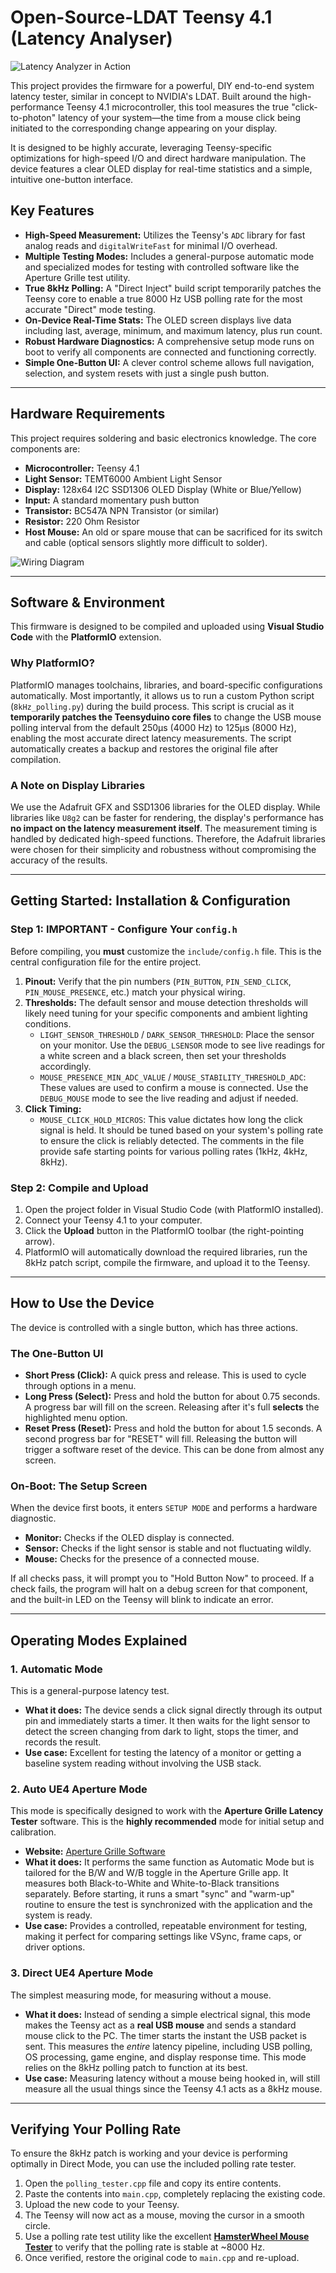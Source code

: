 # Open-Source-LDAT Teensy 4.1 (Latency Analyser)

![Latency Analyzer in Action](https://github.com/S4N-T0S/Open-Source-LDAT/blob/main/readme_media/Open-Source-LDAT_S4N-T0S_Showcase.gif)

This project provides the firmware for a powerful, DIY end-to-end system latency tester, similar in concept to NVIDIA's LDAT. Built around the high-performance Teensy 4.1 microcontroller, this tool measures the true "click-to-photon" latency of your system—the time from a mouse click being initiated to the corresponding change appearing on your display.

It is designed to be highly accurate, leveraging Teensy-specific optimizations for high-speed I/O and direct hardware manipulation. The device features a clear OLED display for real-time statistics and a simple, intuitive one-button interface.

## Key Features

*   **High-Speed Measurement:** Utilizes the Teensy's `ADC` library for fast analog reads and `digitalWriteFast` for minimal I/O overhead.
*   **Multiple Testing Modes:** Includes a general-purpose automatic mode and specialized modes for testing with controlled software like the Aperture Grille test utility.
*   **True 8kHz Polling:** A "Direct Inject" build script temporarily patches the Teensy core to enable a true 8000 Hz USB polling rate for the most accurate "Direct" mode testing.
*   **On-Device Real-Time Stats:** The OLED screen displays live data including last, average, minimum, and maximum latency, plus run count.
*   **Robust Hardware Diagnostics:** A comprehensive setup mode runs on boot to verify all components are connected and functioning correctly.
*   **Simple One-Button UI:** A clever control scheme allows full navigation, selection, and system resets with just a single push button.

---

## Hardware Requirements

This project requires soldering and basic electronics knowledge. The core components are:

*   **Microcontroller:** Teensy 4.1
*   **Light Sensor:** TEMT6000 Ambient Light Sensor
*   **Display:** 128x64 I2C SSD1306 OLED Display (White or Blue/Yellow)
*   **Input:** A standard momentary push button
*   **Transistor:** BC547A NPN Transistor (or similar)
*   **Resistor:** 220 Ohm Resistor
*   **Host Mouse:** An old or spare mouse that can be sacrificed for its switch and cable (optical sensors slightly more difficult to solder).

![Wiring Diagram](https://github.com/S4N-T0S/Open-Source-LDAT/blob/main/readme_media/Open-Source-LDAT_S4N-T0S_Wiring.jpg)

---

## Software & Environment

This firmware is designed to be compiled and uploaded using **Visual Studio Code** with the **PlatformIO** extension.

### Why PlatformIO?

PlatformIO manages toolchains, libraries, and board-specific configurations automatically. Most importantly, it allows us to run a custom Python script (`8kHz_polling.py`) during the build process. This script is crucial as it **temporarily patches the Teensyduino core files** to change the USB mouse polling interval from the default 250µs (4000 Hz) to 125µs (8000 Hz), enabling the most accurate direct latency measurements. The script automatically creates a backup and restores the original file after compilation.

### A Note on Display Libraries

We use the Adafruit GFX and SSD1306 libraries for the OLED display. While libraries like `U8g2` can be faster for rendering, the display's performance has **no impact on the latency measurement itself**. The measurement timing is handled by dedicated high-speed functions. Therefore, the Adafruit libraries were chosen for their simplicity and robustness without compromising the accuracy of the results.

---

## Getting Started: Installation & Configuration

### Step 1: **IMPORTANT** - Configure Your `config.h`

Before compiling, you **must** customize the `include/config.h` file. This is the central configuration file for the entire project.

1.  **Pinout:** Verify that the pin numbers (`PIN_BUTTON`, `PIN_SEND_CLICK`, `PIN_MOUSE_PRESENCE`, etc.) match your physical wiring.
2.  **Thresholds:** The default sensor and mouse detection thresholds will likely need tuning for your specific components and ambient lighting conditions.
    *   `LIGHT_SENSOR_THRESHOLD` / `DARK_SENSOR_THRESHOLD`: Place the sensor on your monitor. Use the `DEBUG_LSENSOR` mode to see live readings for a white screen and a black screen, then set your thresholds accordingly.
    *   `MOUSE_PRESENCE_MIN_ADC_VALUE` / `MOUSE_STABILITY_THRESHOLD_ADC`: These values are used to confirm a mouse is connected. Use the `DEBUG_MOUSE` mode to see the live reading and adjust if needed.
3.  **Click Timing:**
    *   `MOUSE_CLICK_HOLD_MICROS`: This value dictates how long the click signal is held. It should be tuned based on your system's polling rate to ensure the click is reliably detected. The comments in the file provide safe starting points for various polling rates (1kHz, 4kHz, 8kHz).

### Step 2: Compile and Upload

1.  Open the project folder in Visual Studio Code (with PlatformIO installed).
2.  Connect your Teensy 4.1 to your computer.
3.  Click the **Upload** button in the PlatformIO toolbar (the right-pointing arrow).
4.  PlatformIO will automatically download the required libraries, run the 8kHz patch script, compile the firmware, and upload it to the Teensy.

---

## How to Use the Device

The device is controlled with a single button, which has three actions.

### The One-Button UI

*   **Short Press (Click):** A quick press and release. This is used to cycle through options in a menu.
*   **Long Press (Select):** Press and hold the button for about 0.75 seconds. A progress bar will fill on the screen. Releasing after it's full **selects** the highlighted menu option.
*   **Reset Press (Reset):** Press and hold the button for about 1.5 seconds. A second progress bar for "RESET" will fill. Releasing the button will trigger a software reset of the device. This can be done from almost any screen.

### On-Boot: The Setup Screen

When the device first boots, it enters `SETUP MODE` and performs a hardware diagnostic.
*   **Monitor:** Checks if the OLED display is connected.
*   **Sensor:** Checks if the light sensor is stable and not fluctuating wildly.
*   **Mouse:** Checks for the presence of a connected mouse.

If all checks pass, it will prompt you to "Hold Button Now" to proceed. If a check fails, the program will halt on a debug screen for that component, and the built-in LED on the Teensy will blink to indicate an error.

---

## Operating Modes Explained

### 1. Automatic Mode

This is a general-purpose latency test.
*   **What it does:** The device sends a click signal directly through its output pin and immediately starts a timer. It then waits for the light sensor to detect the screen changing from dark to light, stops the timer, and records the result.
*   **Use case:** Excellent for testing the latency of a monitor or getting a baseline system reading without involving the USB stack.

### 2. Auto UE4 Aperture Mode

This mode is specifically designed to work with the **Aperture Grille Latency Tester** software. This is the **highly recommended** mode for initial setup and calibration.

*   **Website:** [Aperture Grille Software](https://www.aperturegrille.com/software/)
*   **What it does:** It performs the same function as Automatic Mode but is tailored for the B/W and W/B toggle in the Aperture Grille app. It measures both Black-to-White and White-to-Black transitions separately. Before starting, it runs a smart "sync" and "warm-up" routine to ensure the test is synchronized with the application and the system is ready.
*   **Use case:** Provides a controlled, repeatable environment for testing, making it perfect for comparing settings like VSync, frame caps, or driver options.

### 3. Direct UE4 Aperture Mode

The simplest measuring mode, for measuring without a mouse.
*   **What it does:** Instead of sending a simple electrical signal, this mode makes the Teensy act as a **real USB mouse** and sends a standard mouse click to the PC. The timer starts the instant the USB packet is sent. This measures the *entire* latency pipeline, including USB polling, OS processing, game engine, and display response time. This mode relies on the 8kHz polling patch to function at its best.
*   **Use case:** Measuring latency without a mouse being hooked in, will still measure all the usual things since the Teensy 4.1 acts as a 8kHz mouse.

---

## Verifying Your Polling Rate

To ensure the 8kHz patch is working and your device is performing optimally in Direct Mode, you can use the included polling rate tester.

1.  Open the `polling_tester.cpp` file and copy its entire contents.
2.  Paste the contents into `main.cpp`, completely replacing the existing code.
3.  Upload the new code to your Teensy.
4.  The Teensy will now act as a mouse, moving the cursor in a smooth circle.
5.  Use a polling rate test utility like the excellent **[HamsterWheel Mouse Tester](https://github.com/szabodanika/HamsterWheel)** to verify that the polling rate is stable at ~8000 Hz.
6.  Once verified, restore the original code to `main.cpp` and re-upload.